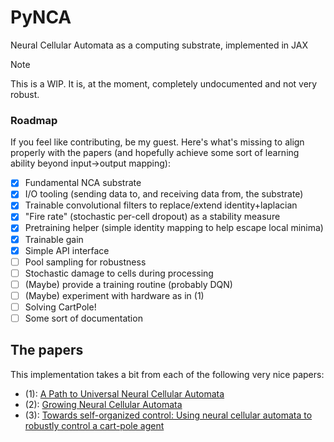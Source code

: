 # PyNCA

Neural Cellular Automata as a computing substrate, implemented in JAX

> [!NOTE]
> This is a WIP. It is, at the moment, completely undocumented and not very robust. 

### Roadmap

If you feel like contributing, be my guest. Here's what's missing to align properly with the papers (and hopefully achieve some sort of learning ability beyond input->output mapping):

- [x] Fundamental NCA substrate
- [x] I/O tooling (sending data to, and receiving data from, the substrate)
- [x] Trainable convolutional filters to replace/extend identity+laplacian
- [x] "Fire rate" (stochastic per-cell dropout) as a stability measure
- [x] Pretraining helper (simple identity mapping to help escape local minima)
- [x] Trainable gain
- [x] Simple API interface
- [ ] Pool sampling for robustness
- [ ] Stochastic damage to cells during processing
- [ ] (Maybe) provide a training routine (probably DQN)
- [ ] (Maybe) experiment with hardware as in (1)
- [ ] Solving CartPole!
- [ ] Some sort of documentation

## The papers

This implementation takes a bit from each of the following very nice papers:

- (1): [A Path to Universal Neural Cellular Automata](https://arxiv.org/pdf/2505.13058)
- (2): [Growing Neural Cellular Automata](https://distill.pub/2020/growing-ca/)
- (3): [Towards self-organized control: Using neural cellular automata to robustly control a cart-pole agent](https://arxiv.org/abs/2106.15240)